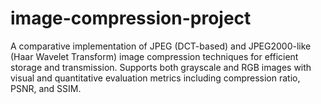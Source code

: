 # image-compression-project
A comparative implementation of JPEG (DCT-based) and JPEG2000-like (Haar Wavelet Transform) image compression techniques for efficient storage and transmission. Supports both grayscale and RGB images with visual and quantitative evaluation metrics including compression ratio, PSNR, and SSIM.
